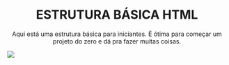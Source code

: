 <h1 align="center"> ESTRUTURA BÁSICA HTML </h1>
<p align="center">Aqui está uma estrutura básica para iniciantes. É ótima para começar um projeto do zero e dá pra fazer muitas coisas.</p>
<img src="https://user-images.githubusercontent.com/103612874/170153915-fd272ce4-d641-4316-bd2f-beeefb4d0ef1.png">
